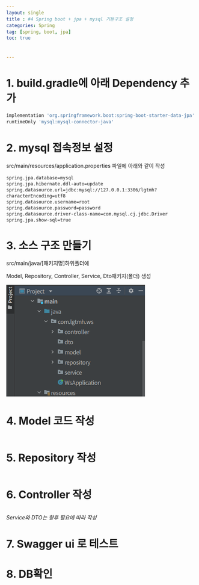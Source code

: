 ```yaml
---
layout: single
title : #4 Spring boot + jpa + mysql 기본구조 설정
categories: Spring
tag: [spring, boot, jpa]
toc: true


---
```


# 1. build.gradle에 아래 Dependency 추가

```groovy
implementation 'org.springframework.boot:spring-boot-starter-data-jpa'
runtimeOnly 'mysql:mysql-connector-java'
```

# 2. mysql 접속정보 설정

src/main/resources/application.properties 파일에 아래와 같이 작성

```properties
spring.jpa.database=mysql
spring.jpa.hibernate.ddl-auto=update
spring.datasource.url=jdbc:mysql://127.0.0.1:3306/lgtmh?characterEncoding=utf8
spring.datasource.username=root
spring.datasource.password=password
spring.datasource.driver-class-name=com.mysql.cj.jdbc.Driver
spring.jpa.show-sql=true
```

# 3. 소스 구조 만들기

src/main/java/[패키지명]하위폴더에

Model, Repository, Controller, Service, Dto패키지(폴더) 생성

![image-20211112232031535](../../images/2021-11.12-jpa_init/image-20211112232031535.png)

# 4. Model 코드 작성

```java
```



# 5. Repository 작성

```java

```



# 6. Controller 작성

```java
```



*Service와 DTO는 향후 필요에 따라 작성*



# 7. Swagger ui 로 테스트



# 8. DB확인







